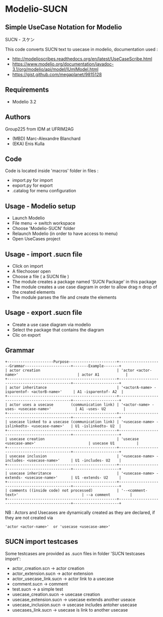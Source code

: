 Modelio-SUCN
==============
Simple UseCase Notation for Modelio
--------------

SUCN - スケン

This code converts SUCN text to usecase in modelio, documentation used :
- http://modelioscribes.readthedocs.org/en/latest/UseCaseScribe.html
- https://www.modelio.org/documentation/javadoc-3.1/org/modelio/api/model/IUmlModel.html
- https://gist.github.com/megaplanet/9815128

Requirements
--------------
- Modelio 3.2

Authors
--------------
Group225 from IDM at UFRIM2AG
- (MBD) Marc-Alexandre Blanchard
- (EKA) Enis Kulla 

Code 
--------------
Code is located inside 'macros' folder
in files :
- import.py for import
- export.py for export
- .catalog for menu configuration

Usage - Modelio setup
--------------
- Launch Modelio
- File menu -> switch workspace
- Choose 'Modelio-SUCN' folder
- Relaunch Modelio (in order to have access to menu)
- Open UseCases project

Usage - import .sucn file
--------------
- Click on import
- A filechooser open 
- Choose a file ( a SUCN file )
- The module creates a package named 'SUCN Package' in this package
- The module creates a use case diagram in order to allow drag n drop of the created elements
- The module parses the file and create the elements

Usage - export .sucn file
--------------
- Create a use case diagram via modelio
- Select the package that contains the diagram
- Clic on export

Grammar
--------------
```
+---------------------Purpose----------------------+--------------------Grammar---------------------+-------Example-------+
| actor creation                                   | 'actor <actor-name>'                           | actor A1            |
+--------------------------------------------------+------------------------------------------------+---------------------+
| actor inheritance                                | '<actorA-name> -isparentof- <actorB-name>'     | A1 -isparentof- A2  |
+--------------------------------------------------+------------------------------------------------+---------------------+
| actor uses a usecase        (communication link) | '<actor-name> -uses- <usecase-name>'           | A1 -uses- U2        |
+--------------------------------------------------+------------------------------------------------+---------------------+
| usecase linked to a usecase (communication link) | '<usecase-name> -islinkedto- <usecase-name>'   | U1 -islinkedto- U2  |
+--------------------------------------------------+------------------------------------------------+---------------------+
| usecase creation                                 | 'usecase <usecase-ame>'                        | usecase U1          |
+--------------------------------------------------+------------------------------------------------+---------------------+
| usecase inclusion                                | '<usecase-name> -includes- <usecase-name>'     | U1 -includes- U2    |
+--------------------------------------------------+------------------------------------------------+---------------------+
| usecase inheritance                              | '<usecase-name> -extends- <usecase-name>'      | U1 -extends- U2     |
+--------------------------------------------------+------------------------------------------------+---------------------+
| comments ((inside code) not processed)           | '--<comment-text>'                             | --a comment         |
+--------------------------------------------------+------------------------------------------------+---------------------+
```
NB : Actors and Usecases are dynamically created as they are declared, if they are not created via 
```
'actor <actor-name>'  or 'usecase <usecase-ame>'
```

SUCN import testcases
--------------
Some testcases are provided as .sucn files in folder 'SUCN testcases import':
- actor_creation.scn -> actor creation
- actor_extension.sucn -> actor extension
- actor_usecase_link.sucn -> actor link to a usecase
- comment.sucn -> comment
- test.sucn -> a simple test
- usecase_creation.sucn -> usecase creation
- usecase_extension.sucn -> usecase extends another useace
- usecase_inclusion.sucn -> usecase includes antoher usecase
- usecases_link.sucn -> usecase is link to another usecase


